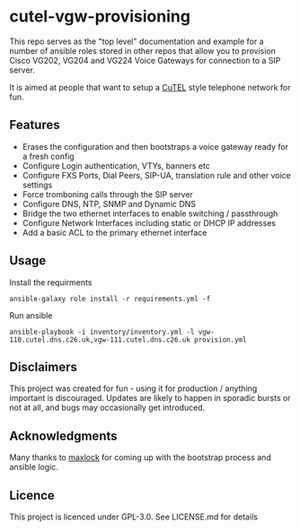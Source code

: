 # cutel-vgw-provisioning

This repo serves as the "top level" documentation and example for a number of ansible roles stored in other repos that allow you to provision Cisco VG202, VG204 and VG224 Voice Gateways for connection to a SIP server.

It is aimed at people that want to setup a [CuTEL](https://cutel.net/) style telephone network for fun.

## Features

- Erases the configuration and then bootstraps a voice gateway ready for a fresh config
- Configure Login authentication, VTYs, banners etc
- Configure FXS Ports, Dial Peers, SIP-UA, translation rule and other voice settings
- Force tromboning calls through the SIP server
-  Configure DNS, NTP, SNMP and Dynamic DNS
- Bridge the two  ethernet interfaces to enable switching / passthrough
- Configure Network Interfaces including static or DHCP IP addresses
-  Add a basic ACL to the primary ethernet interface

## Usage

Install the requirments  

`ansible-galaxy role install -r requirements.yml -f`

Run ansible  

`ansible-playbook -i inventory/inventory.yml -l vgw-110.cutel.dns.c26.uk,vgw-111.cutel.dns.c26.uk provision.yml`


## Disclaimers

This project was created for fun - using it for production / anything important is discouraged.  Updates are likely to happen in sporadic bursts or not at all, and bugs may occasionally get introduced. 

## Acknowledgments

Many thanks to [maxlock](https://github.com/maxlock) for coming up with the bootstrap process and ansible logic.

## Licence 

This project is licenced under GPL-3.0. See LICENSE.md for details